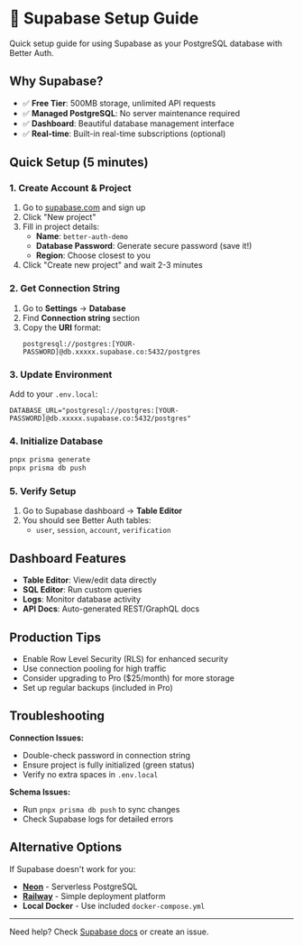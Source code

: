 # 🚀 Supabase Setup Guide

Quick setup guide for using Supabase as your PostgreSQL database with Better Auth.

## Why Supabase?

- ✅ **Free Tier**: 500MB storage, unlimited API requests
- ✅ **Managed PostgreSQL**: No server maintenance required
- ✅ **Dashboard**: Beautiful database management interface
- ✅ **Real-time**: Built-in real-time subscriptions (optional)

## Quick Setup (5 minutes)

### 1. Create Account & Project

1. Go to [supabase.com](https://supabase.com) and sign up
2. Click "New project"
3. Fill in project details:
   - **Name**: `better-auth-demo`
   - **Database Password**: Generate secure password (save it!)
   - **Region**: Choose closest to you
4. Click "Create new project" and wait 2-3 minutes

### 2. Get Connection String

1. Go to **Settings** → **Database**
2. Find **Connection string** section
3. Copy the **URI** format:
   ```
   postgresql://postgres:[YOUR-PASSWORD]@db.xxxxx.supabase.co:5432/postgres
   ```

### 3. Update Environment

Add to your `.env.local`:

```env
DATABASE_URL="postgresql://postgres:[YOUR-PASSWORD]@db.xxxxx.supabase.co:5432/postgres"
```

### 4. Initialize Database

```bash
pnpx prisma generate
pnpx prisma db push
```

### 5. Verify Setup

1. Go to Supabase dashboard → **Table Editor**
2. You should see Better Auth tables:
   - `user`, `session`, `account`, `verification`

## Dashboard Features

- **Table Editor**: View/edit data directly
- **SQL Editor**: Run custom queries
- **Logs**: Monitor database activity
- **API Docs**: Auto-generated REST/GraphQL docs

## Production Tips

- Enable Row Level Security (RLS) for enhanced security
- Use connection pooling for high traffic
- Consider upgrading to Pro ($25/month) for more storage
- Set up regular backups (included in Pro)

## Troubleshooting

**Connection Issues:**

- Double-check password in connection string
- Ensure project is fully initialized (green status)
- Verify no extra spaces in `.env.local`

**Schema Issues:**

- Run `pnpx prisma db push` to sync changes
- Check Supabase logs for detailed errors

## Alternative Options

If Supabase doesn't work for you:

- **[Neon](https://neon.tech)** - Serverless PostgreSQL
- **[Railway](https://railway.app)** - Simple deployment platform
- **Local Docker** - Use included `docker-compose.yml`

---

Need help? Check [Supabase docs](https://supabase.com/docs) or create an issue.
